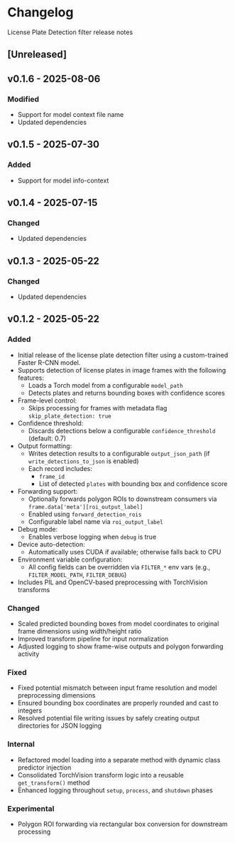 # Changelog
License Plate Detection filter release notes

## [Unreleased]

## v0.1.6 - 2025-08-06

### Modified
- Support for model context file name
- Updated dependencies

## v0.1.5 - 2025-07-30

### Added
- Support for model info-context

## v0.1.4 - 2025-07-15

### Changed
- Updated dependencies

## v0.1.3 - 2025-05-22

### Changed
- Updated dependencies

## v0.1.2 - 2025-05-22

### Added
- Initial release of the license plate detection filter using a custom-trained Faster R-CNN model.
- Supports detection of license plates in image frames with the following features:
  - Loads a Torch model from a configurable `model_path`
  - Detects plates and returns bounding boxes with confidence scores
- Frame-level control:
  - Skips processing for frames with metadata flag `skip_plate_detection: true`
- Confidence threshold:
  - Discards detections below a configurable `confidence_threshold` (default: 0.7)
- Output formatting:
  - Writes detection results to a configurable `output_json_path` (if `write_detections_to_json` is enabled)
  - Each record includes:
    - `frame_id`
    - List of detected `plates` with bounding box and confidence score
- Forwarding support:
  - Optionally forwards polygon ROIs to downstream consumers via `frame.data['meta'][roi_output_label]`
  - Enabled using `forward_detection_rois`
  - Configurable label name via `roi_output_label`
- Debug mode:
  - Enables verbose logging when `debug` is true
- Device auto-detection:
  - Automatically uses CUDA if available; otherwise falls back to CPU
- Environment variable configuration:
  - All config fields can be overridden via `FILTER_*` env vars (e.g., `FILTER_MODEL_PATH`, `FILTER_DEBUG`)
- Includes PIL and OpenCV-based preprocessing with TorchVision transforms

### Changed
- Scaled predicted bounding boxes from model coordinates to original frame dimensions using width/height ratio
- Improved transform pipeline for input normalization
- Adjusted logging to show frame-wise outputs and polygon forwarding activity

### Fixed
- Fixed potential mismatch between input frame resolution and model preprocessing dimensions
- Ensured bounding box coordinates are properly rounded and cast to integers
- Resolved potential file writing issues by safely creating output directories for JSON logging

### Internal
- Refactored model loading into a separate method with dynamic class predictor injection
- Consolidated TorchVision transform logic into a reusable `get_transform()` method
- Enhanced logging throughout `setup`, `process`, and `shutdown` phases

### Experimental
- Polygon ROI forwarding via rectangular box conversion for downstream processing
